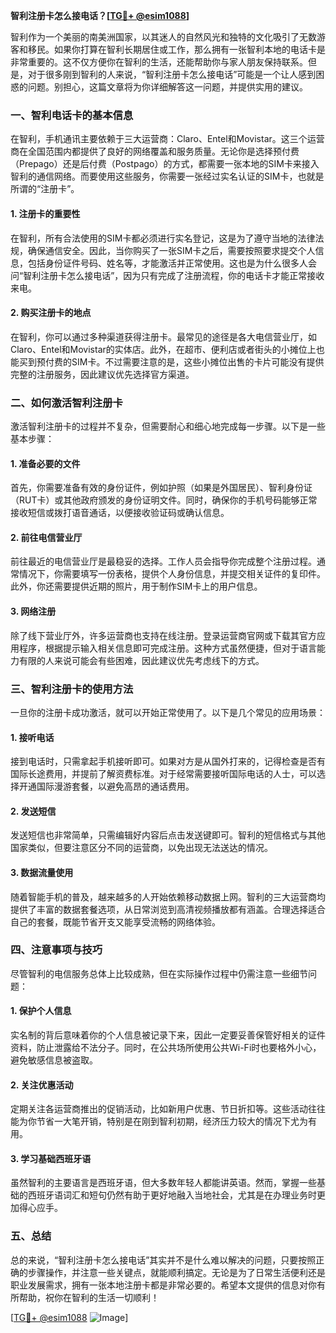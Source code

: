 **智利注册卡怎么接电话？[[TG💪+ @esim1088](https://t.me/s/esim1088)]**

智利作为一个美丽的南美洲国家，以其迷人的自然风光和独特的文化吸引了无数游客和移民。如果你打算在智利长期居住或工作，那么拥有一张智利本地的电话卡是非常重要的。这不仅方便你在智利的生活，还能帮助你与家人朋友保持联系。但是，对于很多刚到智利的人来说，“智利注册卡怎么接电话”可能是一个让人感到困惑的问题。别担心，这篇文章将为你详细解答这一问题，并提供实用的建议。

### 一、智利电话卡的基本信息

在智利，手机通讯主要依赖于三大运营商：Claro、Entel和Movistar。这三个运营商在全国范围内都提供了良好的网络覆盖和服务质量。无论你是选择预付费（Prepago）还是后付费（Postpago）的方式，都需要一张本地的SIM卡来接入智利的通信网络。而要使用这些服务，你需要一张经过实名认证的SIM卡，也就是所谓的“注册卡”。

#### 1. 注册卡的重要性

在智利，所有合法使用的SIM卡都必须进行实名登记，这是为了遵守当地的法律法规，确保通信安全。因此，当你购买了一张SIM卡之后，需要按照要求提交个人信息，包括身份证件号码、姓名等，才能激活并正常使用。这也是为什么很多人会问“智利注册卡怎么接电话”，因为只有完成了注册流程，你的电话卡才能正常接收来电。

#### 2. 购买注册卡的地点

在智利，你可以通过多种渠道获得注册卡。最常见的途径是各大电信营业厅，如Claro、Entel和Movistar的实体店。此外，在超市、便利店或者街头的小摊位上也能买到预付费的SIM卡。不过需要注意的是，这些小摊位出售的卡片可能没有提供完整的注册服务，因此建议优先选择官方渠道。

### 二、如何激活智利注册卡

激活智利注册卡的过程并不复杂，但需要耐心和细心地完成每一步骤。以下是一些基本步骤：

#### 1. 准备必要的文件

首先，你需要准备有效的身份证件，例如护照（如果是外国居民）、智利身份证（RUT卡）或其他政府颁发的身份证明文件。同时，确保你的手机号码能够正常接收短信或拨打语音通话，以便接收验证码或确认信息。

#### 2. 前往电信营业厅

前往最近的电信营业厅是最稳妥的选择。工作人员会指导你完成整个注册过程。通常情况下，你需要填写一份表格，提供个人身份信息，并提交相关证件的复印件。此外，你还需要提供近期的照片，用于制作SIM卡上的用户信息。

#### 3. 网络注册

除了线下营业厅外，许多运营商也支持在线注册。登录运营商官网或下载其官方应用程序，根据提示输入相关信息即可完成注册。这种方式虽然便捷，但对于语言能力有限的人来说可能会有些困难，因此建议优先考虑线下的方式。

### 三、智利注册卡的使用方法

一旦你的注册卡成功激活，就可以开始正常使用了。以下是几个常见的应用场景：

#### 1. 接听电话

接到电话时，只需拿起手机接听即可。如果对方是从国外打来的，记得检查是否有国际长途费用，并提前了解资费标准。对于经常需要接听国际电话的人士，可以选择开通国际漫游套餐，以避免高昂的通话费用。

#### 2. 发送短信

发送短信也非常简单，只需编辑好内容后点击发送键即可。智利的短信格式与其他国家类似，但要注意区分不同的运营商，以免出现无法送达的情况。

#### 3. 数据流量使用

随着智能手机的普及，越来越多的人开始依赖移动数据上网。智利的三大运营商均提供了丰富的数据套餐选项，从日常浏览到高清视频播放都有涵盖。合理选择适合自己的套餐，既能节省开支又能享受流畅的网络体验。

### 四、注意事项与技巧

尽管智利的电信服务总体上比较成熟，但在实际操作过程中仍需注意一些细节问题：

#### 1. 保护个人信息

实名制的背后意味着你的个人信息被记录下来，因此一定要妥善保管好相关的证件资料，防止泄露给不法分子。同时，在公共场所使用公共Wi-Fi时也要格外小心，避免敏感信息被盗取。

#### 2. 关注优惠活动

定期关注各运营商推出的促销活动，比如新用户优惠、节日折扣等。这些活动往往能为你节省一大笔开销，特别是在刚到智利初期，经济压力较大的情况下尤为有用。

#### 3. 学习基础西班牙语

虽然智利的主要语言是西班牙语，但大多数年轻人都能讲英语。然而，掌握一些基础的西班牙语词汇和短句仍然有助于更好地融入当地社会，尤其是在办理业务时更加得心应手。

### 五、总结

总的来说，“智利注册卡怎么接电话”其实并不是什么难以解决的问题，只要按照正确的步骤操作，并注意一些关键点，就能顺利搞定。无论是为了日常生活便利还是职业发展需求，拥有一张本地注册卡都是非常必要的。希望本文提供的信息对你有所帮助，祝你在智利的生活一切顺利！

[[TG💪+ @esim1088](https://t.me/s/esim1088) ![Image](https://i.postimg.cc/4NQfJmqS/Snipaste-2025-05-13-00-14-12.png)]